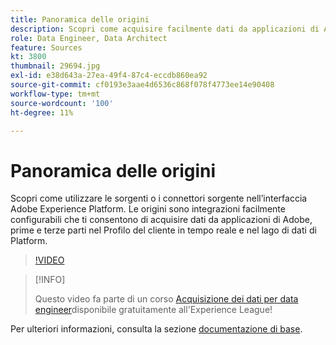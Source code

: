 ```yaml
---
title: Panoramica delle origini
description: Scopri come acquisire facilmente dati da applicazioni di Adobe, prime e terze parti nel Profilo del cliente in tempo reale e nel data lake di Platform.
role: Data Engineer, Data Architect
feature: Sources
kt: 3800
thumbnail: 29694.jpg
exl-id: e38d643a-27ea-49f4-87c4-eccdb860ea92
source-git-commit: cf0193e3aae4d6536c868f078f4773ee14e90408
workflow-type: tm+mt
source-wordcount: '100'
ht-degree: 11%

---
```


# Panoramica delle origini

Scopri come utilizzare le sorgenti o i connettori sorgente nell’interfaccia Adobe Experience Platform. Le origini sono integrazioni facilmente configurabili che ti consentono di acquisire dati da applicazioni di Adobe, prime e terze parti nel Profilo del cliente in tempo reale e nel lago di dati di Platform.

>[!VIDEO](https://video.tv.adobe.com/v/29694?quality=12&learn=on)

>[!INFO]
>
> Questo video fa parte di un corso [Acquisizione dei dati per data engineer](https://experienceleague.adobe.com/?recommended=ExperiencePlatform-D-1-2020.1.dataingestion?lang=it)disponibile gratuitamente all&#39;Experience League!

Per ulteriori informazioni, consulta la sezione [documentazione di base](https://experienceleague.adobe.com/docs/experience-platform/sources/home.html?lang=it).
